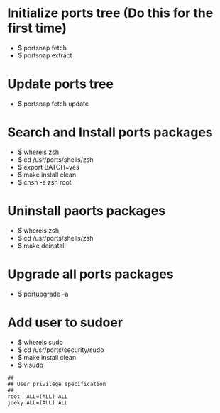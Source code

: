 Initialize ports tree (Do this for the first time)
=====
* $ portsnap fetch
* $ portsnap extract

Update ports tree
=====
* $ portsnap fetch update

Search and Install ports packages
=====
* $ whereis zsh
* $ cd /usr/ports/shells/zsh
* $ export BATCH=yes
* $ make install clean
* $ chsh -s zsh root

Uninstall paorts packages
=====
* $ whereis zsh
* $ cd /usr/ports/shells/zsh
* $ make deinstall

Upgrade all ports packages
=====
* $ portupgrade -a

Add user to sudoer
=====
* $ whereis sudo
* $ cd /usr/ports/security/sudo
* $ make install clean
* $ visudo
````
##
## User privilege specification
##
root  ALL=(ALL) ALL
joeky ALL=(ALL) ALL
````
